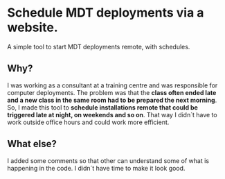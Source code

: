 # Schedule MDT deployments via a website.

A simple tool to start MDT deployments remote, with schedules.

## Why?
I was working as a consultant at a training centre and was responsible for computer deployments. The problem was that the **class often ended late and a new class in the same room had to be prepared the next morning**. So, I made this tool to **schedule installations remote that could be triggered late at night, on weekends and so on**. That way I didn´t have to work outside office hours and could work more efficient.

## What else?
I added some comments so that other can understand some of what is happening in the code. I didn´t have time to make it look good.
